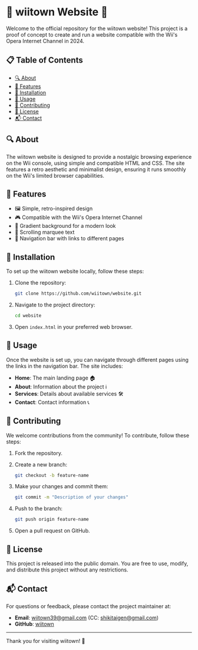 # 🌌 wiitown Website 🌌

Welcome to the official repository for the wiitown website! This project is a proof of concept to create and run a website compatible with the Wii's Opera Internet Channel in 2024.

## 📋 Table of Contents

- [🔍 About](#about)
- [🌟 Features](#features)
- [🔧 Installation](#installation)
- [🚀 Usage](#usage)
- [🤝 Contributing](#contributing)
- [📝 License](#license)
- [📬 Contact](#contact)

## 🔍 About

The wiitown website is designed to provide a nostalgic browsing experience on the Wii console, using simple and compatible HTML and CSS. The site features a retro aesthetic and minimalist design, ensuring it runs smoothly on the Wii's limited browser capabilities.

## 🌟 Features

- 🖼️ Simple, retro-inspired design
- 🎮 Compatible with the Wii's Opera Internet Channel
- 🌈 Gradient background for a modern look
- 📰 Scrolling marquee text
- 🔗 Navigation bar with links to different pages

## 🔧 Installation

To set up the wiitown website locally, follow these steps:

1. Clone the repository:

    ```bash
    git clone https://github.com/wiitown/website.git
    ```

2. Navigate to the project directory:

    ```bash
    cd website
    ```

3. Open `index.html` in your preferred web browser.

## 🚀 Usage

Once the website is set up, you can navigate through different pages using the links in the navigation bar. The site includes:

- **Home**: The main landing page 🏠
- **About**: Information about the project ℹ️
- **Services**: Details about available services 🛠️
- **Contact**: Contact information 📞

## 🤝 Contributing

We welcome contributions from the community! To contribute, follow these steps:

1. Fork the repository.
2. Create a new branch:

    ```bash
    git checkout -b feature-name
    ```

3. Make your changes and commit them:

    ```bash
    git commit -m "Description of your changes"
    ```

4. Push to the branch:

    ```bash
    git push origin feature-name
    ```

5. Open a pull request on GitHub.

## 📝 License

This project is released into the public domain. You are free to use, modify, and distribute this project without any restrictions.

## 📬 Contact

For questions or feedback, please contact the project maintainer at:

- **Email**: wiitown39@gmail.com (CC: shikitaigen@gmail.com) 
- **GitHub**: [wiitown](https://github.com/wiitown)

---

Thank you for visiting wiitown! 🎉
